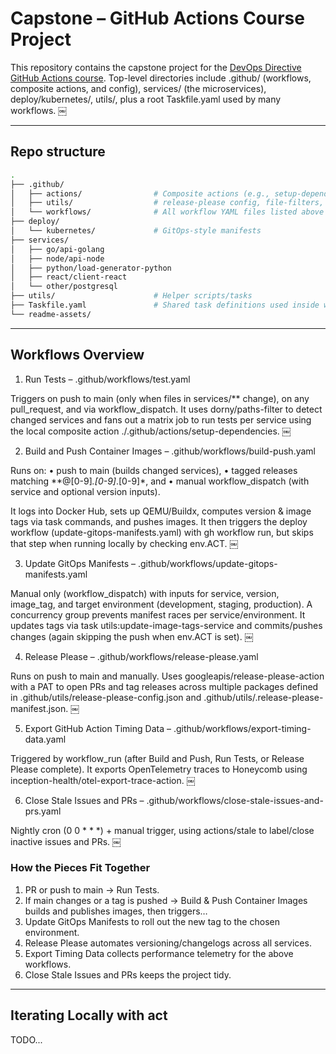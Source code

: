 # Capstone – GitHub Actions Course Project

This repository contains the capstone project for the [DevOps Directive GitHub Actions course](https://github.com/sidpalas/devops-directive-github-actions-course). Top-level directories include .github/ (workflows, composite actions, and config), services/ (the microservices), deploy/kubernetes/, utils/, plus a root Taskfile.yaml used by many workflows.  ￼

---

## Repo structure

```bash
.
├── .github/
│   ├── actions/                # Composite actions (e.g., setup-dependencies)
│   ├── utils/                  # release-please config, file-filters, etc.
│   └── workflows/              # All workflow YAML files listed above
├── deploy/
│   └── kubernetes/             # GitOps-style manifests
├── services/
│   ├── go/api-golang
│   ├── node/api-node
│   ├── python/load-generator-python
│   ├── react/client-react
│   └── other/postgresql
├── utils/                      # Helper scripts/tasks
├── Taskfile.yaml               # Shared task definitions used inside workflows
└── readme-assets/
```

---

## Workflows Overview

1. Run Tests – .github/workflows/test.yaml

Triggers on push to main (only when files in services/** change), on any pull_request, and via workflow_dispatch. It uses dorny/paths-filter to detect changed services and fans out a matrix job to run tests per service using the local composite action ./.github/actions/setup-dependencies.  ￼

2. Build and Push Container Images – .github/workflows/build-push.yaml

Runs on:
	•	push to main (builds changed services),
	•	tagged releases matching **@[0-9]*.[0-9]*.[0-9]*, and
	•	manual workflow_dispatch (with service and optional version inputs).

It logs into Docker Hub, sets up QEMU/Buildx, computes version & image tags via task commands, and pushes images. It then triggers the deploy workflow (update-gitops-manifests.yaml) with gh workflow run, but skips that step when running locally by checking env.ACT.  ￼

3. Update GitOps Manifests – .github/workflows/update-gitops-manifests.yaml

Manual only (workflow_dispatch) with inputs for service, version, image_tag, and target environment (development, staging, production). A concurrency group prevents manifest races per service/environment. It updates tags via task utils:update-image-tags-service and commits/pushes changes (again skipping the push when env.ACT is set).  ￼

4. Release Please – .github/workflows/release-please.yaml

Runs on push to main and manually. Uses googleapis/release-please-action with a PAT to open PRs and tag releases across multiple packages defined in .github/utils/release-please-config.json and .github/utils/.release-please-manifest.json.  ￼

5. Export GitHub Action Timing Data – .github/workflows/export-timing-data.yaml

Triggered by workflow_run (after Build and Push, Run Tests, or Release Please complete). It exports OpenTelemetry traces to Honeycomb using inception-health/otel-export-trace-action.  ￼

6. Close Stale Issues and PRs – .github/workflows/close-stale-issues-and-prs.yaml

Nightly cron (0 0 * * *) + manual trigger, using actions/stale to label/close inactive issues and PRs.  ￼

### How the Pieces Fit Together
1.	PR or push to main → Run Tests.
2.	If main changes or a tag is pushed → Build & Push Container Images builds and publishes images, then triggers…
3.	Update GitOps Manifests to roll out the new tag to the chosen environment.
4.	Release Please automates versioning/changelogs across all services.
5.	Export Timing Data collects performance telemetry for the above workflows.
6.	Close Stale Issues and PRs keeps the project tidy.

---

## Iterating Locally with act

TODO...



